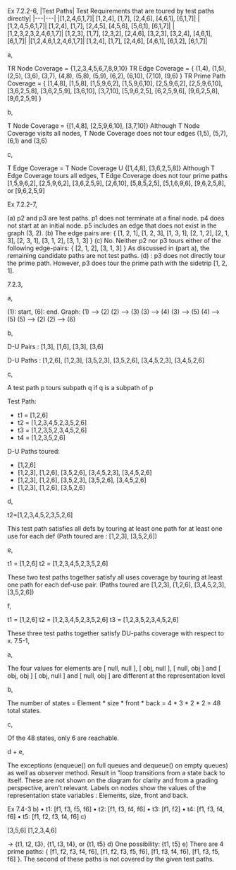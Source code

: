 Ex 7.2.2-6,
|Test Paths|	Test Requirements that are toured by test paths directly|
|---|---|
|[1,2,4,6,1,7]|	[1,2,4], [1,7], [2,4,6], [4,6,1], [6,1,7]|
|[1,2,4,5,6,1,7]|	[1,2,4], [1,7], [2,4,5], [4,5,6], [5,6,1], [6,1,7]|
|[1,2,3,2,3,2,4,6,1,7]|	[1,2,3], [1,7], [2,3,2], [2,4,6], [3,2,3], [3,2,4], [4,6,1], [6,1,7]|
|[1,2,4,6,1,2,4,6,1,7]|	[1,2,4], [1,7], [2,4,6], [4,6,1], [6,1,2], [6,1,7]|


a,

TR Node Coverage = {1,2,3,4,5,6,7,8,9,10}
TR Edge Coverage = { (1,4), (1,5), (2,5), (3,6), (3,7), (4,8), (5,8), (5,9), (6,2), (6,10), (7,10), (9,6) }
TR Prime Path Coverage = { [1,4,8], [1,5,8], [1,5,9,6,2], [1,5,9,6,10], [2,5,9,6,2], [2,5,9,6,10], [3,6,2,5,8], [3,6,2,5,9], [3,6,10], [3,7,10], [5,9,6,2,5], [6,2,5,9,6], [9,6,2,5,8], [9,6,2,5,9] }

b,

T Node Coverage = {[1,4,8], [2,5,9,6,10], [3,7,10]}
Although T Node Coverage visits all nodes, T Node Coverage does not tour edges (1,5), (5,7), (6,1) and (3,6)

c,

T Edge Coverage = T Node Coverage U {[1,4,8], [3,6,2,5,8]}
Although T Edge Coverage tours all edges, T Edge Coverage does not tour prime paths [1,5,9,6,2], [2,5,9,6,2], [3,6,2,5,9], [2,6,10], [5,8,5,2,5], [5,1,6,9,6], [9,6,2,5,8], or [9,6,2,5,9]

Ex 7.2.2-7,

(a) p2 and p3 are test paths. p1 does not terminate at a final node. p4 does not
start at an initial node. p5 includes an edge that does not exist in the graph (3, 2).
(b) The edge pairs are:
{ [1, 2, 1], [1, 2, 3], [1, 3, 1], [2, 1, 2], [2, 1, 3], [2, 3, 1], [3, 1, 2], [3, 1, 3] }
(c) No. Neither p2 nor p3 tours either of the following edge-pairs:
{ [2, 1, 2], [3, 1, 3] }
As discussed in (part a), the remaining candidate paths are not test paths.
(d) : p3 does not directly tour the prime path. However, p3 does tour the prime path
with the sidetrip [1, 2, 1].

7.2.3,

a, 

(1): start, (6): end.
Graph:
(1) --> (2)
(2) --> (3)
(3) --> (4)
(3) --> (5)
(4) --> (5)
(5) --> (2)
(2) --> (6)

b,

D-U Pairs : [1,3], [1,6], [3,3], [3,6]

D-U Paths : [1,2,6], [1,2,3], [3,5,2,3], [3,5,2,6], [3,4,5,2,3], [3,4,5,2,6]

c,

A test path p tours subpath q if q is a subpath of p

Test Path:
+ t1 = [1,2,6]
+ t2 = [1,2,3,4,5,2,3,5,2,6]
+ t3 = [1,2,3,5,2,3,4,5,2,6]
+ t4 = [1,2,3,5,2,6]

D-U Paths toured:
+ [1,2,6]
+ [1,2,3], [1,2,6], [3,5,2,6], [3,4,5,2,3], [3,4,5,2,6]
+ [1,2,3], [1,2,6], [3,5,2,3], [3,5,2,6], [3,4,5,2,6]
+ [1,2,3], [1,2,6], [3,5,2,6]

d,

t2=[1,2,3,4,5,2,3,5,2,6]

This test path satisfies all defs by touring at least one path for at least one use for each def
(Path toured are : [1,2,3], [3,5,2,6])

e,

t1 = [1,2,6]
t2 = [1,2,3,4,5,2,3,5,2,6]

These two test paths together satisfy all uses coverage by touring at least one path for each def-use pair.
(Paths toured are [1,2,3], [1,2,6], [3,4,5,2,3], [3,5,2,6])

f,

t1 = [1,2,6]
t2 = [1,2,3,4,5,2,3,5,2,6]
t3 = [1,2,3,5,2,3,4,5,2,6]

These three test paths together satisfy DU-paths coverage with respect to x.
7.5-1, 

a, 

The four values for elements are [ null, null ], [ obj, null ], [ null, obj ] and [ obj, obj ]
[ obj, null ] and [ null, obj ] are different at the representation level

b, 

The number of states = Element * size * front * back = 4 * 3 * 2 * 2 = 48 total states.

c,

Of the 48 states, only 6 are reachable.

d + e,

The exceptions (enqueue() on full queues and dequeue() on empty queues) as well as observer method. Result in "loop transitions from a state back to itself.
These are not shown on the diagram for clarity and from a grading perspective, aren't relevant. Labels on nodes show the values of the representation state variables : Elements, size, front and back.

Ex 7.4-3
b) 
• t1: [f1, f3, f5, f6]
• t2: [f1, f3, f4, f6]
• t3: [f1, f2]
• t4: [f1, f3, f4, f6]
• t5: [f1, f2, f3, f4, f6]
c) 

[3,5,6]
[1,2,3,4,6]

-> {t1, t2, t3}, {t1, t3, t4}, or {t1, t5}
d) 
One possibility: {t1, t5}
e) 
There are 4 prime paths: { [f1, f2, f3, f4, f6], [f1, f2, f3, f5, f6], [f1,
f3, f4, f6], [f1, f3, f5, f6] }. The second of these paths is not covered by the
given test paths.
